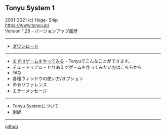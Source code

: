 ## Tonyu System 1

2001-2021 (c) Hoge- Ship  
https://www.tonyu.jp/  
Version 1.28 - バージョンアップ履歴  

***
- [ダウンロード](./download.html)
***
- [まずはゲームをやってみる](./get-started.html) - Tonyuでこんなことができます。
- チュートリアル - とりあえずゲームを作ってみたい方はこちらから
- FAQ
- 各種ウィンドウの使い方/オプション
- 命令リファレンス
- エラーメッセージ
***
- Tonyu Systemについて
- 謝辞
***
[github](https://github.com/makkii-bcr/Tonyu1-wiki)
